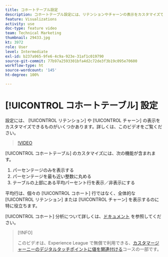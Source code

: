```yaml
---
title: コホートテーブル設定
description: コホートテーブル設定には、リテンションやチャーンの表示をカスタマイズできるものがいくつかあります。 詳しくは、このビデオをご覧ください。
feature: Visualizations
activity: use
doc-type: feature video
team: Technical Marketing
thumbnail: 29433.jpg
kt: 3972
role: User
level: Intermediate
exl-id: b237a965-9fe6-4c9a-923e-31af1c019790
source-git-commit: 77b97a2593301bfa4d2c72de3f3b19c095e70600
workflow-type: ht
source-wordcount: '145'
ht-degree: 100%

---
```


# [!UICONTROL コホートテーブル] 設定

設定には、 [!UICONTROL リテンション] や [!UICONTROL チャーン] の表示をカスタマイズできるものがいくつかあります。詳しくは、このビデオをご覧ください。

>[!VIDEO](https://video.tv.adobe.com/v/29433/?quality=12)

[!UICONTROL コホートテーブル] のカスタマイズには、次の機能が含まれます。

1. パーセンテージのみを表示する
1. パーセンテージを最も近い整数に丸める
1. テーブルの上部にある平均パーセント行を表示／非表示にする

平均行は、個々の [!UICONTROL コホート] 行ではなく、全体的な [!UICONTROL リテンション] または [!UICONTROL チャーン] を表示するのに特に役立ちます。

[!UICONTROL コホート] 分析について詳しくは、[ドキュメント](https://experienceleague.adobe.com/docs/analytics/analyze/analysis-workspace/visualizations/cohort-table/t-cohort.html?lang=ja) を参照してください。

>[!INFO]
>
> このビデオは、Experience League で無償で利用できる、[カスタマージャーニーのデジタルタッチポイントに値を関連付ける](https://experienceleague.adobe.com/?recommended=Analytics-U-1-2020.2&amp;lang=ja)コースの一部です。